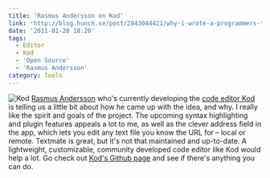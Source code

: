 ```yaml
---
title: 'Rasmus Andersson on Kod'
link: 'http://blog.hunch.se/post/2843044421/why-i-wrote-a-programmers-text-editor'
date: '2011-01-20 18:20'
tags:
  - Editor
  - Kod
  - 'Open Source'
  - 'Rasmus Andersson'
category: Tools
---
```


![](http://kodapp.com/icon-256.png "Kod") [Rasmus Andersson](http://hunch.se) who's currently developing the [code editor Kod](http://kodapp.com/) is telling us a little bit about how he came up with the idea, and why. I really like the spirit and goals of the project. The upcoming syntax highlighting and plugin features appeals a lot to me, as well as the clever address field in the app, which lets you edit any text file you know the URL for – local or remote. Textmate is great, but it's not that maintained and up-to-date. A lightweight, customizable, community developed code editor like Kod would help a lot. Go check out [Kod's Github page](http://github.com/rsms/kod) and see if there's anything you can do.
